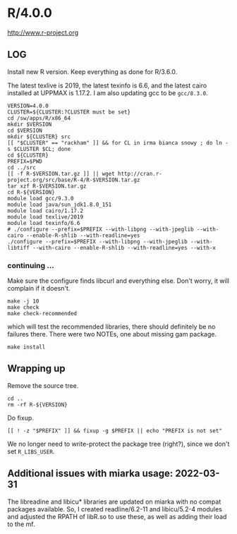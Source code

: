 R/4.0.0
=======

<http://www.r-project.org>


LOG
---

Install new R version.  Keep everything as done for R/3.6.0.

The latest texlive is 2019, the latest texinfo is 6.6, and the latest cairo
installed at UPPMAX is 1.17.2.  I am also updating gcc to be `gcc/8.3.0`.

    VERSION=4.0.0
    CLUSTER=${CLUSTER:?CLUSTER must be set}
    cd /sw/apps/R/x86_64
    mkdir $VERSION
    cd $VERSION
    mkdir ${CLUSTER} src
    [[ "$CLUSTER" == "rackham" ]] && for CL in irma bianca snowy ; do ln -s $CLUSTER $CL; done
    cd ${CLUSTER}
    PREFIX=$PWD
    cd ../src
    [[ -f R-$VERSION.tar.gz ]] || wget http://cran.r-project.org/src/base/R-4/R-$VERSION.tar.gz
    tar xzf R-$VERSION.tar.gz
    cd R-${VERSION}
    module load gcc/9.3.0
    module load java/sun_jdk1.8.0_151
    module load cairo/1.17.2
    module load texlive/2019
    module load texinfo/6.6
    # ./configure --prefix=$PREFIX --with-libpng --with-jpeglib --with-cairo --enable-R-shlib --with-readline=yes 
    ./configure --prefix=$PREFIX --with-libpng --with-jpeglib --with-libtiff --with-cairo --enable-R-shlib --with-readline=yes --with-x

### continuing ...

Make sure the configure finds libcurl and everything else. Don't worry, it will
complain if it doesn't.

    make -j 10
    make check
    make check-recommended

which will test the recommended libraries, there should definitely be no
failures there.  There were two NOTEs, one about missing gam package.

    make install

## Wrapping up

Remove the source tree.

    cd ..
    rm -rf R-${VERSION}

Do fixup.

    [[ ! -z "$PREFIX" ]] && fixup -g $PREFIX || echo "PREFIX is not set"

We no longer need to write-protect the package tree (right?), since we don't set
`R_LIBS_USER`.




## Additional issues with miarka usage: 2022-03-31

The libreadine and libicu* libraries are updated on miarka with no compat
packages available.  So, I created readline/6.2-11 and libicu/5.2-4 modules and
adjusted the RPATH of libR.so to use these, as well as adding their load to the
mf.

